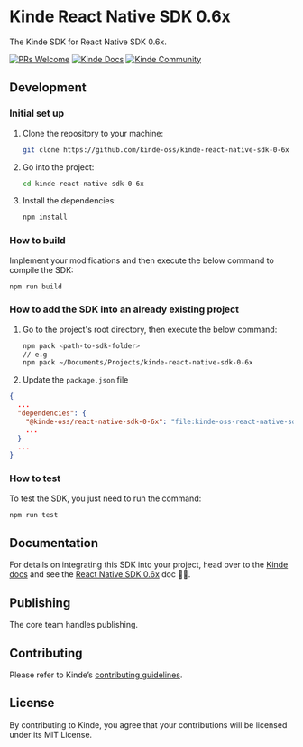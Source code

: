 # Kinde React Native SDK 0.6x

The Kinde SDK for React Native SDK 0.6x.

[![PRs Welcome](https://img.shields.io/badge/PRs-welcome-brightgreen.svg?style=flat-square)](https://makeapullrequest.com) [![Kinde Docs](https://img.shields.io/badge/Kinde-Docs-eee?style=flat-square)](https://kinde.com/docs/developer-tools) [![Kinde Community](https://img.shields.io/badge/Kinde-Community-eee?style=flat-square)](https://thekindecommunity.slack.com)

## Development

### Initial set up

1. Clone the repository to your machine:

    ```bash
    git clone https://github.com/kinde-oss/kinde-react-native-sdk-0-6x
    ```

2. Go into the project:

    ```bash
    cd kinde-react-native-sdk-0-6x
    ```

3. Install the dependencies:

    ```bash
    npm install
    ```

### How to build

Implement your modifications and then execute the below command to compile the SDK:

```bash
npm run build
```

### How to add the SDK into an already existing project

1. Go to the project's root directory, then execute the below command:
    ```bash
    npm pack <path-to-sdk-folder>
    // e.g
    npm pack ~/Documents/Projects/kinde-react-native-sdk-0-6x
    ```
2. Update the `package.json` file

```json
{
  ...
  "dependencies": {
    "@kinde-oss/react-native-sdk-0-6x": "file:kinde-oss-react-native-sdk-0-6x-<version>.tgz",
    ...
  }
  ...
}
```

### How to test

To test the SDK, you just need to run the command:

```bash
npm run test
```

## Documentation

For details on integrating this SDK into your project, head over to the [Kinde docs](https://kinde.com/docs/) and see the [React Native SDK 0.6x](https://kinde.com/docs/developer-tools/react-native-sdk/) doc 👍🏼.

## Publishing

The core team handles publishing.

## Contributing

Please refer to Kinde’s [contributing guidelines](https://github.com/kinde-oss/.github/blob/489e2ca9c3307c2b2e098a885e22f2239116394a/CONTRIBUTING.md).

## License

By contributing to Kinde, you agree that your contributions will be licensed under its MIT License.

